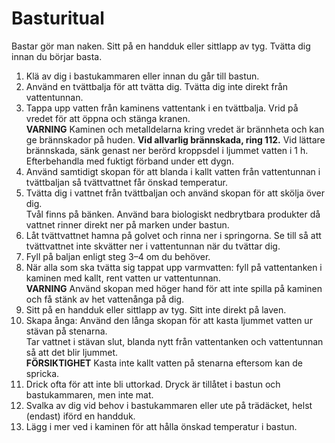 # Basturitual

Bastar gör man naken. Sitt på en handduk eller sittlapp av tyg. Tvätta dig innan du börjar basta.

1. Klä av dig i bastukammaren eller innan du går till bastun. 
2. Använd en tvättbalja för att tvätta dig. Tvätta dig inte direkt från vattentunnan.
3. Tappa upp vatten från kaminens vattentank i en tvättbalja. Vrid på vredet för att öppna och stänga kranen.<br>
	**VARNING** Kaminen och metalldelarna kring vredet är brännheta och kan ge brännskador på huden. **Vid allvarlig brännskada, ring 112.** Vid lättare brännskada, sänk genast ner berörd kroppsdel i ljummet vatten i 1 h. Efterbehandla med fuktigt förband under ett dygn.<br>
1. Använd samtidigt skopan för att blanda i kallt vatten från vattentunnan i tvättbaljan så tvättvattnet får önskad temperatur.
2. Tvätta dig i vattnet från tvättbaljan och använd skopan för att skölja över dig.<br>Tvål finns på bänken. Använd bara biologiskt nedbrytbara produkter då vattnet rinner direkt ner på marken under bastun.
1. Låt tvättvattnet hamna på golvet och rinna ner i springorna. Se till så att tvättvattnet inte skvätter ner i vattentunnan när du tvättar dig.
1. Fyll på baljan enligt steg 3–4 om du behöver.
2. När alla som ska tvätta sig tappat upp varmvatten: fyll på vattentanken i kaminen med kallt, rent vatten ur vattentunnan.<br>
	**VARNING** Använd skopan med höger hand för att inte spilla på kaminen och få stänk av het vattenånga på dig.<br>
1. Sitt på en handduk eller sittlapp av tyg. Sitt inte direkt på laven.
2. Skapa ånga: Använd den långa skopan för att kasta ljummet vatten ur stävan på stenarna.<br>Tar vattnet i stävan slut, blanda nytt från vattentanken och vattentunnan så att det blir ljummet.<br>
	**FÖRSIKTIGHET** Kasta inte kallt vatten på stenarna eftersom kan de spricka.<br>
1. Drick ofta för att inte bli uttorkad. Dryck är tillåtet i bastun och bastukammaren, men inte mat.
2. Svalka av dig vid behov i bastukammaren eller ute på trädäcket, helst (endast) iförd en handduk.
3. Lägg i mer ved i kaminen för att hålla önskad temperatur i bastun.